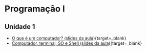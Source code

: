 # Programação I

## Unidade 1

- [O que é um computador? (slides da aula)](0-o-que-eh-um-computador){target=_blank}
- [Computador, terminal, SO e Shell (slides da aula)](0-computador-terminal-so-e-shell){target=_blank}
